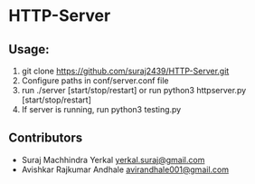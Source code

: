 # HTTP-Server

## Usage:
1. git clone https://github.com/suraj2439/HTTP-Server.git
2. Configure paths in conf/server.conf file
3. run ./server [start/stop/restart] or run python3 httpserver.py [start/stop/restart]
4. If server is running, run python3 testing.py


## Contributors
- Suraj Machhindra Yerkal   <yerkal.suraj@gmail.com>
- Avishkar Rajkumar Andhale <avirandhale001@gmail.com>
